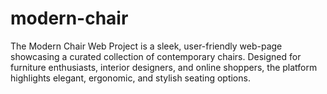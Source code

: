# modern-chair
The Modern Chair Web Project is a sleek, user-friendly web-page showcasing a curated collection of contemporary chairs. Designed for furniture enthusiasts, interior designers, and online shoppers, the platform highlights elegant, ergonomic, and stylish seating options.
